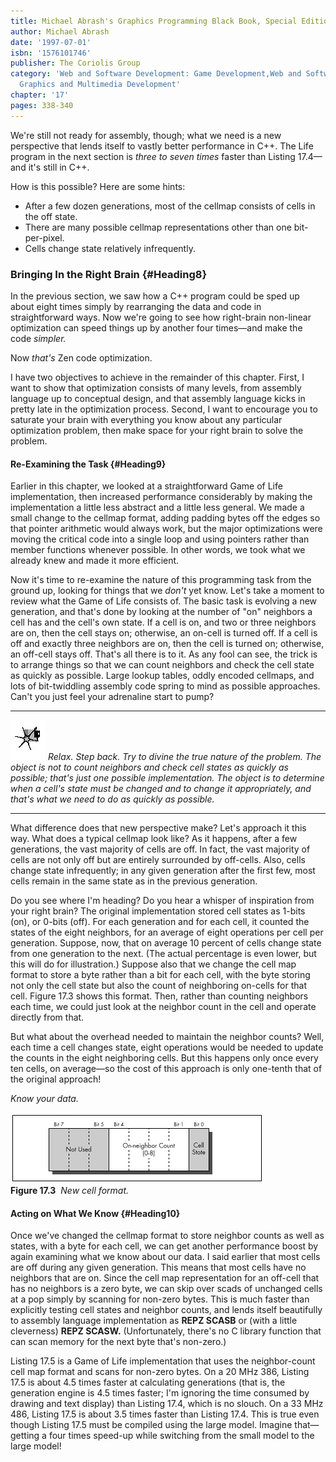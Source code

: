 ```yaml
---
title: Michael Abrash's Graphics Programming Black Book, Special Edition
author: Michael Abrash
date: '1997-07-01'
isbn: '1576101746'
publisher: The Coriolis Group
category: 'Web and Software Development: Game Development,Web and Software Development:
  Graphics and Multimedia Development'
chapter: '17'
pages: 338-340
---
```


We're still not ready for assembly, though; what we need is a new
perspective that lends itself to vastly better performance in C++. The
Life program in the next section is *three to seven times* faster than
Listing 17.4—and it's still in C++.

How is this possible? Here are some hints:

-   After a few dozen generations, most of the cellmap consists of cells
    in the off state.
-   There are many possible cellmap representations other than one
    bit-per-pixel.
-   Cells change state relatively infrequently.

### Bringing In the Right Brain {#Heading8}

In the previous section, we saw how a C++ program could be sped up about
eight times simply by rearranging the data and code in straightforward
ways. Now we're going to see how right-brain non-linear optimization can
speed things up by another four times—and make the code *simpler.*

Now *that's* Zen code optimization.

I have two objectives to achieve in the remainder of this chapter.
First, I want to show that optimization consists of many levels, from
assembly language up to conceptual design, and that assembly language
kicks in pretty late in the optimization process. Second, I want to
encourage you to saturate your brain with everything you know about any
particular optimization problem, then make space for your right brain to
solve the problem.

#### Re-Examining the Task {#Heading9}

Earlier in this chapter, we looked at a straightforward Game of Life
implementation, then increased performance considerably by making the
implementation a little less abstract and a little less general. We made
a small change to the cellmap format, adding padding bytes off the edges
so that pointer arithmetic would always work, but the major
optimizations were moving the critical code into a single loop and using
pointers rather than member functions whenever possible. In other words,
we took what we already knew and made it more efficient.

Now it's time to re-examine the nature of this programming task from the
ground up, looking for things that we *don't* yet know. Let's take a
moment to review what the Game of Life consists of. The basic task is
evolving a new generation, and that's done by looking at the number of
"on" neighbors a cell has and the cell's own state. If a cell is on, and
two or three neighbors are on, then the cell stays on; otherwise, an
on-cell is turned off. If a cell is off and exactly three neighbors are
on, then the cell is turned on; otherwise, an off-cell stays off. That's
all there is to it. As any fool can see, the trick is to arrange things
so that we can count neighbors and check the cell state as quickly as
possible. Large lookup tables, oddly encoded cellmaps, and lots of
bit-twiddling assembly code spring to mind as possible approaches. Can't
you just feel your adrenaline start to pump?

  ------------------- ----------------------------------------------------------------------------------------------------------------------------------------------------------------------------------------------------------------------------------------------------------------------------------------------------------------------------------------------------
  ![](images/i.jpg)   *Relax. Step back. Try to divine the true nature of the problem. The object is not to count neighbors and check cell states as quickly as possible; that's just one possible implementation. The object is to determine when a cell's state must be changed and to change it appropriately, and that's what we need to do as quickly as possible.*
  ------------------- ----------------------------------------------------------------------------------------------------------------------------------------------------------------------------------------------------------------------------------------------------------------------------------------------------------------------------------------------------

What difference does that new perspective make? Let's approach it this
way. What does a typical cellmap look like? As it happens, after a few
generations, the vast majority of cells are off. In fact, the vast
majority of cells are not only off but are entirely surrounded by
off-cells. Also, cells change state infrequently; in any given
generation after the first few, most cells remain in the same state as
in the previous generation.

Do you see where I'm heading? Do you hear a whisper of inspiration from
your right brain? The original implementation stored cell states as
1-bits (on), or 0-bits (off). For each generation and for each cell, it
counted the states of the eight neighbors, for an average of eight
operations per cell per generation. Suppose, now, that on average 10
percent of cells change state from one generation to the next. (The
actual percentage is even lower, but this will do for illustration.)
Suppose also that we change the cell map format to store a byte rather
than a bit for each cell, with the byte storing not only the cell state
but also the count of neighboring on-cells for that cell. Figure 17.3
shows this format. Then, rather than counting neighbors each time, we
could just look at the neighbor count in the cell and operate directly
from that.

But what about the overhead needed to maintain the neighbor counts?
Well, each time a cell changes state, eight operations would be needed
to update the counts in the eight neighboring cells. But this happens
only once every ten cells, on average—so the cost of this approach is
only one-tenth that of the original approach!

*Know your data.*

![](images/17-03.jpg)\
 **Figure 17.3**  *New cell format.*

#### Acting on What We Know {#Heading10}

Once we've changed the cellmap format to store neighbor counts as well
as states, with a byte for each cell, we can get another performance
boost by again examining what we know about our data. I said earlier
that most cells are off during any given generation. This means that
most cells have no neighbors that are on. Since the cell map
representation for an off-cell that has no neighbors is a zero byte, we
can skip over scads of unchanged cells at a pop simply by scanning for
non-zero bytes. This is much faster than explicitly testing cell states
and neighbor counts, and lends itself beautifully to assembly language
implementation as **REPZ SCASB** or (with a little cleverness) **REPZ
SCASW.** (Unfortunately, there's no C library function that can scan
memory for the next byte that's non-zero.)

Listing 17.5 is a Game of Life implementation that uses the
neighbor-count cell map format and scans for non-zero bytes. On a 20 MHz
386, Listing 17.5 is about 4.5 times faster at calculating generations
(that is, the generation engine is 4.5 times faster; I'm ignoring the
time consumed by drawing and text display) than Listing 17.4, which is
no slouch. On a 33 MHz 486, Listing 17.5 is about 3.5 times faster than
Listing 17.4. This is true even though Listing 17.5 must be compiled
using the large model. Imagine that—getting a four times speed-up while
switching from the small model to the large model!